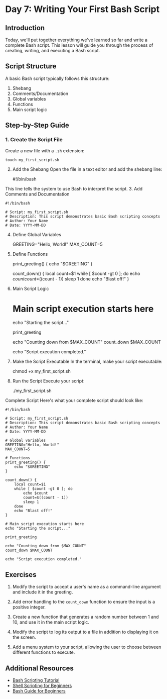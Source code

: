 # Day 7: Writing Your First Bash Script

## Introduction

Today, we'll put together everything we've learned so far and write a complete Bash script. This lesson will guide you through the process of creating, writing, and executing a Bash script.

## Script Structure

A basic Bash script typically follows this structure:

1. Shebang
2. Comments/Documentation
3. Global variables
4. Functions
5. Main script logic

## Step-by-Step Guide

### 1. Create the Script File

Create a new file with a `.sh` extension:


    touch my_first_script.sh

2. Add the Shebang
Open the file in a text editor and add the shebang line:


    #!/bin/bash

This line tells the system to use Bash to interpret the script.
3. Add Comments and Documentation


    #!/bin/bash

    # Script: my_first_script.sh
    # Description: This script demonstrates basic Bash scripting concepts
    # Author: Your Name
    # Date: YYYY-MM-DD

4. Define Global Variables

    
    GREETING="Hello, World!"
    MAX_COUNT=5

5. Define Functions

    
    print_greeting() {
        echo "$GREETING"
    }
    
    count_down() {
        local count=$1
        while [ $count -gt 0 ]; do
            echo $count
            count=$((count - 1))
            sleep 1
        done
        echo "Blast off!"
    }

6. Main Script Logic

    
    # Main script execution starts here
    
    echo "Starting the script..."
    
    print_greeting
    
    echo "Counting down from $MAX_COUNT"
    count_down $MAX_COUNT
    
    echo "Script execution completed."

7. Make the Script Executable
In the terminal, make your script executable:


    chmod +x my_first_script.sh

8. Run the Script
Execute your script:

        
    ./my_first_script.sh

Complete Script
Here's what your complete script should look like:

    #!/bin/bash

    # Script: my_first_script.sh
    # Description: This script demonstrates basic Bash scripting concepts
    # Author: Your Name
    # Date: YYYY-MM-DD
    
    # Global variables
    GREETING="Hello, World!"
    MAX_COUNT=5
    
    # Functions
    print_greeting() {
        echo "$GREETING"
    }
    
    count_down() {
        local count=$1
        while [ $count -gt 0 ]; do
            echo $count
            count=$((count - 1))
            sleep 1
        done
        echo "Blast off!"
    }

    # Main script execution starts here
    echo "Starting the script..."
    
    print_greeting
    
    echo "Counting down from $MAX_COUNT"
    count_down $MAX_COUNT
    
    echo "Script execution completed."

## Exercises

1. Modify the script to accept a user's name as a command-line argument and include it in the greeting.

2. Add error handling to the `count_down` function to ensure the input is a positive integer.

3. Create a new function that generates a random number between 1 and 10, and use it in the main script logic.

4. Modify the script to log its output to a file in addition to displaying it on the screen.

5. Add a menu system to your script, allowing the user to choose between different functions to execute.

## Additional Resources

- [Bash Scripting Tutorial](https://linuxconfig.org/bash-scripting-tutorial-for-beginners)
- [Shell Scripting for Beginners](https://www.guru99.com/introduction-to-shell-scripting.html)
- [Bash Guide for Beginners](https://tldp.org/LDP/Bash-Beginners-Guide/html/)

